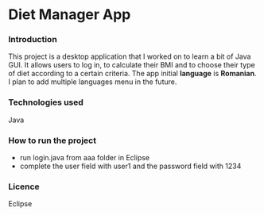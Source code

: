 # Diet Manager App

### Introduction

This project is a desktop application that I worked on to learn a bit of Java GUI. It allows users to log in, to calculate their BMI and to choose their type of diet according to a certain criteria.
The app initial __language__ is __Romanian__. I plan to add multiple languages menu in the future.


### Technologies used
Java 


### How to run the project
* run login.java from aaa folder in Eclipse
* complete the user field with user1 and the password field with 1234


### Licence

Eclipse
